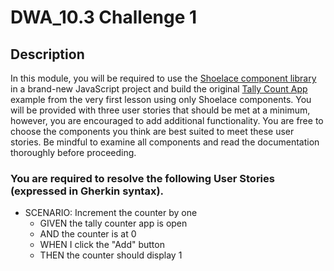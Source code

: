 # DWA_10.3 Challenge 1

## Description

In this module, you will be required to use the [Shoelace component library](https://shoelace.style/) in a brand-new JavaScript project and build the original [Tally Count App](https://tallycount.app/) example from the very first lesson using only Shoelace components. You will be provided with three user stories that should be met at a minimum, however, you are encouraged to add additional functionality. You are free to choose the components you think are best suited to meet these user stories. Be mindful to examine all components and read the documentation thoroughly before proceeding.

### You are required to resolve the following User Stories (expressed in Gherkin syntax).

- SCENARIO: Increment the counter by one
  - GIVEN the tally counter app is open
  - AND the counter is at 0
  - WHEN I click the "Add" button
  - THEN the counter should display 1
